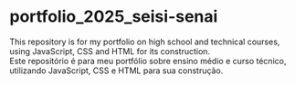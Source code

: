 # portfolio_2025_seisi-senai
This repository is for my portfolio on high school and technical courses, using JavaScript, CSS and HTML for its construction.
<br>
Este repositório é para meu portfólio sobre ensino médio e curso técnico, utilizando JavaScript, CSS e HTML para sua construção.

